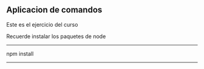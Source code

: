 ## Aplicacion de comandos

Este es el ejercicio del curso

Recuerde instalar los paquetes de node 
***
npm install
***